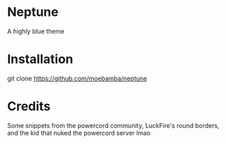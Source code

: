 # Neptune
A highly blue theme


# Installation

git clone https://github.com/moebamba/neptune



# Credits

Some snippets from the powercord community, LuckFire's round borders, and the kid that nuked the powercord server lmao
